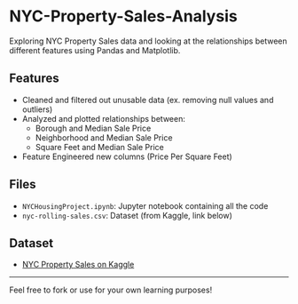 # NYC-Property-Sales-Analysis
Exploring NYC Property Sales data and looking at the relationships between different features using Pandas and Matplotlib.

## Features
- Cleaned and filtered out unusable data (ex. removing null values and outliers)
- Analyzed and plotted relationships between:
  - Borough and Median Sale Price
  - Neighborhood and Median Sale Price
  - Square Feet and Median Sale Price
- Feature Engineered new columns (Price Per Square Feet)

## Files
- `NYCHousingProject.ipynb`: Jupyter notebook containing all the code
- `nyc-rolling-sales.csv`: Dataset (from Kaggle, link below)

## Dataset
- [NYC Property Sales on Kaggle](https://www.kaggle.com/datasets/new-york-city/nyc-property-sales)

---

Feel free to fork or use for your own learning purposes!

 
